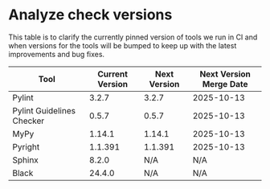# Analyze check versions

This table is to clarify the currently pinned version of tools we run in CI and when versions for the tools will be bumped to keep up with the latest improvements and bug fixes.


| Tool | Current Version | Next Version | Next Version Merge Date |
|------|-----------------|--------------|-------------------------|
Pylint | 3.2.7 | 3.2.7 | 2025-10-13 |
Pylint Guidelines Checker | 0.5.7 | 0.5.7 | 2025-10-13 |
MyPy | 1.14.1 | 1.14.1 | 2025-10-13 |
Pyright | 1.1.391 | 1.1.391 | 2025-10-13 |
Sphinx | 8.2.0 | N/A | N/A |
Black | 24.4.0 | N/A | N/A |
